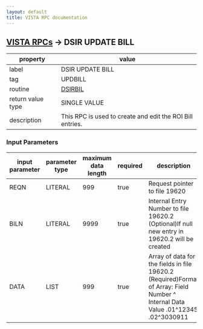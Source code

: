 ```yaml
---
layout: default
title: VISTA RPC documentation
---
```




## [VISTA RPCs](TableOfContent.md) &#8594; DSIR UPDATE BILL 

 property | value 
--- | --- 
 label | DSIR UPDATE BILL
 tag | UPDBILL
 routine | [DSIRBIL](http://code.osehra.org/dox/Routine_DSIRBIL_source.html)
 return value type | SINGLE VALUE
 description | This RPC is used to create and edit the ROI Bill entries.

### Input Parameters

| input parameter | parameter type | maximum data length | required | description | 
| --- | --- | --- | --- | --- | 
| REQN | LITERAL | 999 | true | Request pointer to file 19620 | 
| BILN | LITERAL | 9999 | true | Internal Entry Number to file 19620.2 (Optional)If null new entry in 19620.2 will be created | 
| DATA | LIST | 999 | true | Array of data for the fields in file 19620.2 (Required)Format of Array:        Field Number ^ Internal Data Value          .01^12345        .02^3030911 | 